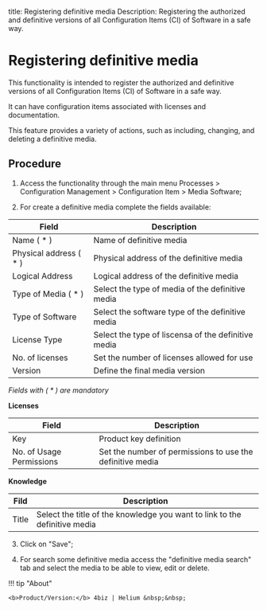 title: Registering definitive media
Description: Registering the authorized and definitive versions of all Configuration Items (CI) of Software in a safe way.
# Registering definitive media

This functionality is intended to register the authorized and definitive
versions of all Configuration Items (CI) of Software in a safe way.

It can have configuration items associated with licenses and documentation.

This feature provides a variety of actions, such as including, changing, and
deleting a definitive media.

Procedure
-------------

1.  Access the functionality through the main menu Processes \> Configuration
    Management \> Configuration Item \> Media Software;

2.  For create a definitive media complete the fields available: 

|Field|Description|
|---|---|
|Name ( * )|Name of definitive media|
|Physical address ( * )|Physical address of the definitive media|
|Logical Address|Logical address of the definitive media|
|Type of Media ( * )|Select the type of media of the definitive media|
|Type of Software|Select the software type of the definitive media|
|License Type|Select the type of liscensa of the definitive media|
|No. of licenses|Set the number of licenses allowed for use|
|Version|Define the final media version|

*Fields with ( * ) are mandatory*

**Licenses**

|Field|Description|
|---|---|
|Key|Product key definition|
|No. of Usage Permissions|Set the number of permissions to use the definitive media|

**Knowledge**

|Fild|Description|
|---|---|
|Title|Select the title of the knowledge you want to link to the definitive media|

3.  Click on "Save";

4. For search some definitive media access the "definitive media search" tab and select the media to be able to view, edit or delete.


!!! tip "About"

    <b>Product/Version:</b> 4biz | Helium &nbsp;&nbsp;
